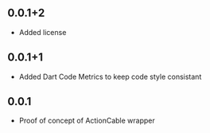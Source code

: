 ## 0.0.1+2

* Added license

## 0.0.1+1

* Added Dart Code Metrics to keep code style consistant

## 0.0.1

* Proof of concept of ActionCable wrapper
